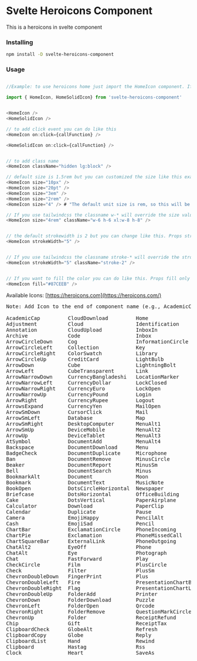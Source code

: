 # Svelte Heroicons Component

This is a heroicons in svelte component


### Installing

```bash
npm install -D svelte-heroicons-component
```

### Usage

```js

//Example: to use heroicons home just import the HomeIcon component. If you want to use a solid icon import HomeSolidIcon.

import { HomeIcon, HomeSolidIcon} from 'svelte-heroicons-component'


<HomeIcon />
<HomeSolidIcon />

```

```js
// to add click event you can do like this
<HomeIcon on:click={callFunction} />

<HomeSolidIcon on:click={callFunction} />


```

```js

// to add class name
<HomeIcon className="hidden lg:block" />

```

```js
// default size is 1.5rem but you can customized the size like this example bellow
<HomeIcon size="10px" />
<HomeIcon size="20pt" />
<HomeIcon size="3em" />
<HomeIcon size="2rem" />
<HomeIcon size="4" /> # "The default unit size is rem, so this will be 4rem"


```

```js
// If you use tailwindcss the classname w-* will override the size value
<HomeIcon size="4rem" className="w-6 h-6 xl:w-8 h-8" />

```

```js

// the default strokewidth is 2 but you can change like this. Props strokeWidth only exists in outline icons
<HomeIcon strokeWidth="5" />

```

```js

// If you use tailwindcss the classname stroke-* will override the strokeWidth value
<HomeIcon strokeWidth="5" className="stroke-2" />

```

```js

// If you want to fill the color you can do like this. Props fill only exists in outline icons
<HomeIcon fill="#87CEEB" />

```

Available Icons:
[https://heroicons.com](https://heroicons.com/)



<pre>
Note: Add Icon to the end of component name (e.g., AcademicCapIcon) . For solid icon add SolicIcon to the end of component name (e.g., AcademicCapSolidIcon).

AcademicCap         CloudDownload         Home                   Save
Adjustment          Cloud                 Identification         Scale
Annotation          CloudUpload           InboxIn                Scissors
Archive             Code                  Inbox                  SearchCircle
ArrowCircleDown     Cog                   InformationCircle      Search
ArrowCircleLeft     Collection            Key                    Selector
ArrowCircleRight    ColorSwatch           Library                Server
ArrowCircleUp       CreditCard            LightBulb              Share
ArrowDown           Cube                  LightningBolt          ShieldCheck
ArrowLeft           CubeTransparent       Link                   ShieldExclamation
ArrowNarrowDown     CurrencyBangladeshi   LocationMarker         ShoppingBag
ArrowNarrowLeft     CurrencyDollar        LockClosed             ShoppingCart
ArrowNarrowRight    CurrencyEuro          LockOpen               SortAscending
ArrowNarrowUp       CurrencyPound         Login                  SortDescending
ArrowRight          CurrencyRupee         Logout                 Sparkles
ArrowsExpand        CurrencyYen           MailOpen               SpeakerPhone
ArrowSmDown         CursorClick           Mail                   Star
ArrowSmLeft         Database              Map                    StatusOffline
ArrowSmRight        DesktopComputer       MenuAlt1               StatusOnline
ArrowSmUp           DeviceMobile          MenuAlt2               Stop
ArrowUp             DeviceTablet          MenuAlt3               Sun
AtSymbol            DocumentAdd           MenuAlt4               Support
Backspace           DocumentDownload      Menu                   SwitchHorizontal
BadgeCheck          DocumentDuplicate     Microphone             SwitchVertical
Ban                 DocumentRemove        MinusCircle            Table
Beaker              DocumentReport        MinusSm                Tag
Bell                DocumentSearch        Minus                  Template
BookmarkAlt         Document              Moon                   Terminal
Bookmark            DocumentText          MusicNote              ThumbDown
BookOpen            DotsCircleHorizontal  Newspaper              ThumbUp
Briefcase           DotsHorizontal        OfficeBuilding         Ticket
Cake                DotsVertical          PaperAirplane          Translate
Calculator          Download              PaperClip              Trash
Calendar            Duplicate             Pause                  TrendingDown
Camera              EmojiHappy            PencilAlt              TrendingUp
Cash                EmojiSad              Pencil                 Truck
ChartBar            ExclamationCircle     PhoneIncoming          Upload
ChartPie            Exclamation           PhoneMissedCall        UserAdd
ChartSquareBar      ExternalLink          PhoneOutgoing          UserCircle
ChatAlt2            EyeOff                Phone                  UserGroup
ChatAlt             Eye                   Photograph             UserRemove
Chat                FastForward           Play                   Users
CheckCircle         Film                  PlusCircle             User
Check               Filter                PlusSm                 Variable
ChevronDoubleDown   FingerPrint           Plus                   VideoCamera
ChevronDoubleLeft   Fire                  PresentationChartBar   ViewBoards
ChevronDoubleRight  Flag                  PresentationChartLine  ViewGridAdd
ChevronDoubleUp     FolderAdd             Printer                ViewGrid
ChevronDown         FolderDownload        Puzzle                 ViewList
ChevronLeft         FolderOpen            Qrcode                 VolumeOff
ChevronRight        FolderRemove          QuestionMarkCircle     VolumeUp
ChevronUp           Folder                ReceiptRefund          Wifi
Chip                Gift                  ReceiptTax             XCircle
ClipboardCheck      GlobeAlt              Refresh                X
ClipboardCopy       Globe                 Reply                  ZoomIn
ClipboardList       Hand                  Rewind                 ZoomOut
Clipboard           Hastag                Rss
Clock               Heart                 SaveAs
</pre>